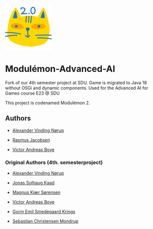 <img src="./readme-assets/cat-icon-fullsize.png" alt="Modulemon Icon" width="150" height="150" />

# Modulémon-Advanced-AI
Fork of our 4th semester project at SDU. Game is migrated to Java 18 without OSGi and dynamic components. Used for the Advanced AI for Games course E23 @ SDU

This project is codenamed Modulémon 2.

## Authors
* [Alexander Vinding Nørup](https://github.com/AlexanderNorup)

* [Rasmus Jacobsen](https://github.com/ras-e)

* [Victor Andreas Boye](https://github.com/VictorABoye)


### Original Authors (4th. semesterproject)
* [Alexander Vinding Nørup](https://github.com/AlexanderNorup)

* [Jonas Solhaug Kaad](https://github.com/JonasKaad)

* [Magnus Kjær Sørensen](https://github.com/magnuskjaer)

* [Victor Andreas Boye](https://github.com/VictorABoye)

* [Gorm Emil Smedegaard Krings](https://github.com/Gorm2303)

* [Sebastian Christensen Mondrup](https://github.com/SebMon)
